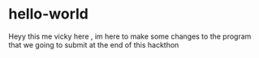 # hello-world
Heyy this me vicky here , im here to make some changes to the program that we going to submit at the end of this hackthon

